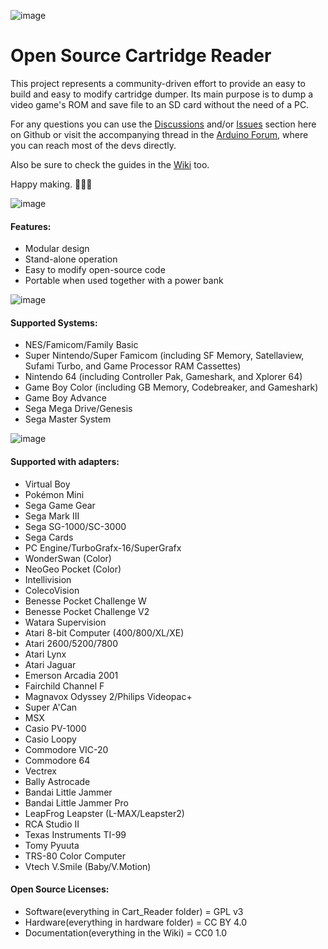 ![image](https://dl.dropboxusercontent.com/s/ioc5oewzcuvs8nz/logos.png?dl=1)

# Open Source Cartridge Reader
This project represents a community-driven effort to provide an easy to build and easy to modify cartridge dumper.
Its main purpose is to dump a video game's ROM and save file to an SD card without the need of a PC.

For any questions you can use the [Discussions](https://github.com/sanni/cartreader/discussions) and/or [Issues](https://github.com/sanni/cartreader/issues) section here on Github or visit the accompanying thread in the [Arduino Forum](http://forum.arduino.cc/index.php?topic=158974.9001), where you can reach most of the devs directly.

Also be sure to check the guides in the [Wiki](https://github.com/sanni/cartreader/wiki) too.

Happy making. 🔧🔨😊

![image](https://dl.dropboxusercontent.com/s/3lrn7xh3f7h6jre/HW5_front.png?dl=1)

#### Features:
- Modular design
- Stand-alone operation
- Easy to modify open-source code
- Portable when used together with a power bank

![image](https://dl.dropboxusercontent.com/s/w99hewh6ors3awb/HW5_side.png?dl=1)

#### Supported Systems:
- NES/Famicom/Family Basic
- Super Nintendo/Super Famicom (including SF Memory, Satellaview, Sufami Turbo, and Game Processor RAM Cassettes)
- Nintendo 64 (including Controller Pak, Gameshark, and Xplorer 64)
- Game Boy Color (including GB Memory, Codebreaker, and Gameshark)
- Game Boy Advance
- Sega Mega Drive/Genesis
- Sega Master System

![image](https://dl.dropboxusercontent.com/s/oi7c2radgblylyz/HW5_slots.png?dl=1)

#### Supported with adapters:
- Virtual Boy
- Pokémon Mini
- Sega Game Gear
- Sega Mark III
- Sega SG-1000/SC-3000
- Sega Cards
- PC Engine/TurboGrafx-16/SuperGrafx
- WonderSwan (Color)
- NeoGeo Pocket (Color)
- Intellivision
- ColecoVision
- Benesse Pocket Challenge W
- Benesse Pocket Challenge V2
- Watara Supervision
- Atari 8-bit Computer (400/800/XL/XE)
- Atari 2600/5200/7800
- Atari Lynx
- Atari Jaguar
- Emerson Arcadia 2001
- Fairchild Channel F
- Magnavox Odyssey 2/Philips Videopac+
- Super A'Can
- MSX
- Casio PV-1000
- Casio Loopy
- Commodore VIC-20
- Commodore 64
- Vectrex
- Bally Astrocade
- Bandai Little Jammer
- Bandai Little Jammer Pro
- LeapFrog Leapster (L-MAX/Leapster2)
- RCA Studio II
- Texas Instruments TI-99
- Tomy Pyuuta
- TRS-80 Color Computer
- Vtech V.Smile (Baby/V.Motion)

#### Open Source Licenses:
- Software(everything in Cart_Reader folder) = GPL v3
- Hardware(everything in hardware folder) = CC BY 4.0
- Documentation(everything in the Wiki) = CC0 1.0
